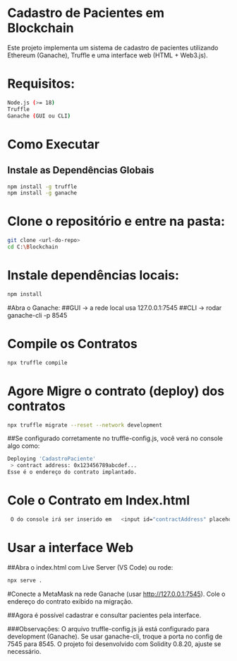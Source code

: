 # Cadastro de Pacientes em Blockchain
Este projeto implementa um sistema de cadastro de pacientes utilizando Ethereum (Ganache), Truffle e
uma interface web (HTML + Web3.js).

# Requisitos:
```bash
Node.js (>= 18)
Truffle
Ganache (GUI ou CLI)
```
# Como Executar
## Instale as Dependências Globais
```bash
npm install -g truffle
npm install -g ganache
```
# Clone o repositório e entre na pasta:

```bash
git clone <url-do-repo>
cd C:\Blockchain
```

# Instale dependências locais:
```bash
npm install
```
#Abra o Ganache:
##GUI → a rede local usa 127.0.0.1:7545
##CLI → rodar ganache-cli -p 8545

# Compile os Contratos
```bash
npx truffle compile
```

# Agore Migre o contrato (deploy) dos contratos
```bash
npx truffle migrate --reset --network development
```
##Se configurado corretamente no truffle-config.js, você verá no console algo como:
```bash
Deploying 'CadastroPaciente'
 > contract address: 0x123456789abcdef...
Esse é o endereço do contrato implantado.
```
# Cole o Contrato em Index.html
```bash
 O do console irá ser inserido em   <input id="contractAddress" placeholder="0xA13956f0A89487506c662512833C272Dd8C60122" /> no index.html
```
# Usar a interface Web
 
##Abra o index.html com Live Server (VS Code) ou rode:
```bash
npx serve .
```
#Conecte a MetaMask na rede Ganache (usar http://127.0.0.1:7545). Cole o endereço do contrato exibido
na migração.

##Agora é possível cadastrar e consultar pacientes pela interface.

###Observações:
O arquivo truffle-config.js já está configurado para development (Ganache).
Se usar ganache-cli, troque a porta no config de 7545 para 8545.
O projeto foi desenvolvido com Solidity 0.8.20, ajuste se necessário.





